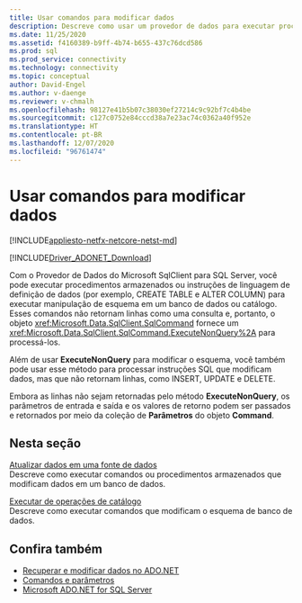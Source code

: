 ```yaml
---
title: Usar comandos para modificar dados
description: Descreve como usar um provedor de dados para executar procedimentos armazenados ou instruções DDL (linguagem de definição de dados).
ms.date: 11/25/2020
ms.assetid: f4160389-b9ff-4b74-b655-437c76dcd586
ms.prod: sql
ms.prod_service: connectivity
ms.technology: connectivity
ms.topic: conceptual
author: David-Engel
ms.author: v-daenge
ms.reviewer: v-chmalh
ms.openlocfilehash: 98127e41b5b07c38030ef27214c9c92bf7c4b4be
ms.sourcegitcommit: c127c0752e84cccd38a7e23ac74c0362a40f952e
ms.translationtype: HT
ms.contentlocale: pt-BR
ms.lasthandoff: 12/07/2020
ms.locfileid: "96761474"
---
```

# <a name="using-commands-to-modify-data"></a>Usar comandos para modificar dados

[!INCLUDE[appliesto-netfx-netcore-netst-md](../../includes/appliesto-netfx-netcore-netst-md.md)]

[!INCLUDE[Driver_ADONET_Download](../../includes/driver_adonet_download.md)]

Com o Provedor de Dados do Microsoft SqlClient para SQL Server, você pode executar procedimentos armazenados ou instruções de linguagem de definição de dados (por exemplo, CREATE TABLE e ALTER COLUMN) para executar manipulação de esquema em um banco de dados ou catálogo. Esses comandos não retornam linhas como uma consulta e, portanto, o objeto <xref:Microsoft.Data.SqlClient.SqlCommand> fornece um <xref:Microsoft.Data.SqlClient.SqlCommand.ExecuteNonQuery%2A> para processá-los.

Além de usar **ExecuteNonQuery** para modificar o esquema, você também pode usar esse método para processar instruções SQL que modificam dados, mas que não retornam linhas, como INSERT, UPDATE e DELETE.

Embora as linhas não sejam retornadas pelo método **ExecuteNonQuery**, os parâmetros de entrada e saída e os valores de retorno podem ser passados e retornados por meio da coleção de **Parâmetros** do objeto **Command**.

## <a name="in-this-section"></a>Nesta seção

[Atualizar dados em uma fonte de dados](update-data-inside-data-source.md)  
Descreve como executar comandos ou procedimentos armazenados que modificam dados em um banco de dados.

[Executar de operações de catálogo](perform-catalog-operations.md)  
Descreve como executar comandos que modificam o esquema de banco de dados.

## <a name="see-also"></a>Confira também

- [Recuperar e modificar dados no ADO.NET](retrieving-modifying-data.md)
- [Comandos e parâmetros](commands-parameters.md)
- [Microsoft ADO.NET for SQL Server](microsoft-ado-net-sql-server.md)
